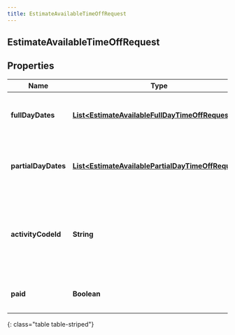 ```yaml
---
title: EstimateAvailableTimeOffRequest
---
```

## EstimateAvailableTimeOffRequest


## Properties

| Name | Type | Description | Notes |
| ------------ | ------------- | ------------- | ------------- |
| **fullDayDates** | <!----><!---->[**List&lt;EstimateAvailableFullDayTimeOffRequest&gt;**](EstimateAvailableFullDayTimeOffRequest.html)<!----> | Full day dates. partialDayDates must be empty if this field is populated |  [optional] |
| **partialDayDates** | <!----><!---->[**List&lt;EstimateAvailablePartialDayTimeOffRequest&gt;**](EstimateAvailablePartialDayTimeOffRequest.html)<!----> | Partial day dates. fullDayDates must be empty if this field is populated |  [optional] |
| **activityCodeId** | <!----><!---->**String**<!----> | The ID of the activity code associated with the time off request. Activity code must be of the TimeOff category |  |
| **paid** | <!----><!---->**Boolean**<!----> | Whether this estimate is for a paid time off request |  |
{: class="table table-striped"}



